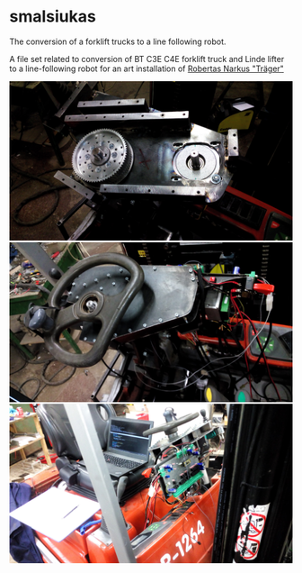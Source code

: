 # smalsiukas
The conversion of a forklift trucks to a line following robot. 

A file set related to conversion of BT C3E C4E forklift truck and Linde lifter to a line-following robot for an art installation of [Robertas Narkus "Träger"](http://cac.lt/en/exhibitions/future/8547)

![](media/steering-gears.jpg)
![](media/steering-cover.jpg)
![](media/programming.jpg)

